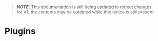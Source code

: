 > **_NOTE_**: This documentation is still being updated to reflect changes for V1, the contents may be outdated while this notice is still present

# Plugins
